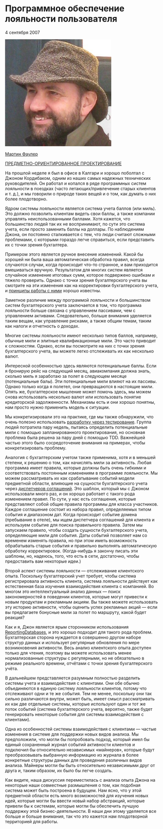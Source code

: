# Программное обеспечение лояльности пользователя 

4 сентября 2007

![Martin Fowler](../microservice-guide/images/microservices/mf.jpg)

[Мартин Фаулер](https://martinfowler.com/)

[ПРЕДМЕТНО-ОРИЕНТИРОВАННОЕ ПРОЕКТИРОВАНИЕ](https://martinfowler.com/tags/domain%20driven%20design.html)

На прошлой неделе я был в офисе в Калгари и хорошо поболтал с Джоном Кордибаком, 
одним из наших самых надежных технических руководителей. Он работал и копался в 
ряде программных систем лояльности в поездках (часто летающих/привлечение старых клиентов и т. д.), и 
мы говорили о природе таких вещей и о том, как думать о них более плодотворно.

Ядром системы лояльности является система учета баллов (или миль). Это должно 
позволить клиентам видеть свои баллы, а также компании управлять неиспользованными 
баллами. Хотя кажется, что большинство людей так их не воспринимают, по сути 
это система учета, если просто заменить баллы на доллары. По наблюдениям Джона, 
он постоянно сталкивается с тем, что люди считают сложными проблемами, с 
которыми гораздо легче справиться, если представить их с точки зрения бухгалтера.

Примером этого является ручное внесение изменений. Какой бы хорошей ни была ваша 
автоматическая обработка правил, всегда случаются случаи, когда происходит 
что-то странное, и вам приходится вмешиваться вручную. Результатом для многих 
систем является случайное изменение итоговых сумм, которое подвержено ошибкам 
и тяжело проверить. Однако с точки зрения бухгалтерского учета вы смотрите на 
эти изменения как на корректировки бухгалтерского учета, и [принципы работы с ними](https://martinfowler.com/eaaDev/AccountingNarrative.html) 
хорошо известны.

Заметное различие между программой лояльности и большинством систем бухгалтерского 
учета заключается в том, что программа лояльности больше связана с управлением пассивами, 
чем с управлением активами. Следовательно, больше внимания уделяется таким вещам, 
как управление рисками, а также общим темам, таким как налоги и отчетность о 
доходах.

Многие системы лояльности имеют несколько типов баллов, например, обычные мили 
и элитные квалификационные мили. Это часто приводит к сложностям. Однако, если
вы посмотрите на них с точки зрения бухгалтерского учета, вы можете легко 
отслеживать их как несколько валют.

Интересной особенностью здесь являются потенциальные баллы. Если я бронирую 
рейс на следующий месяц, авиакомпания должна знать, сколько миль я заработаю 
за полет в следующем месяце (потенциальные балы). Эти потенциальные мили влияют 
на их пассивы. Однако только когда я полетел, они превращаются в настоящие мили.
Опять же, бухгалтерское мышление может помочь здесь, мы можем снова использовать 
несколько валют или использовать понятие кредиторской задолженности. Механизмы 
есть и они хорошо понятны, нам просто нужно применить модель к ситуации.

Мы конкретизировали это на практике, где мы также обнаружили, что очень полезно 
использовать [разработку через тестирование](https://martinfowler.com/bliki/TestDrivenDevelopment.html).
Группа людей потратила пару недель, пытаясь определить потенциальные мили с 
помощью запланированного проектирования, но основная проблема была решена за 
пару дней с помощью TDD. Важнейшей частью этого было сосредоточение внимания на 
примерах, чтобы конкретизировать проблему.

Аналогия с бухгалтерским учетом также применима, хотя и в меньшей степени, к 
решению о том, как начислять мили за активность. Любая программа имеет правила, 
которые должны быть очень гибкими и соответствовать постоянным изменениям в 
программе лояльности. Мы можем рассматривать их как срабатывание событий модели предметной 
области, влияющие на сущности бухгалтерского учета через [диспетчеров соглашений](https://martinfowler.com/eaaDev/AgreementDispatcher.html).
Это шаблон, который мы с Джоном использовали много раз, и он хорошо работает с 
такого рода изменением правил. По сути, у нас есть соглашения, которые представляют 
собой общие правила программы для класса участников. Каждое соглашение состоит 
из набора правил, определяемых типом события и диапазоном дат. Когда происходит 
событие домена (пребывание в отеле), мы ищем диспетчера соглашений для клиента 
и используем событие для поиска правильного правила. Затем мы запускаем правило,
чтобы создать сущности бухгалтерского учета, определяющие мили для события. Даты
событий позволяет нам со временем изменять правила, но при этом иметь возможность 
обрабатывать старые события и правильно выполнять автоматическую обработку 
корректировок. (Когда-нибудь я закончу писать эти шаблоны, но, надеюсь, того, 
что есть в сети, достаточно, чтобы предоставить вам некоторые идеи.)

Второй аспект системы лояльности — отслеживание клиентского опыта. Поскольку 
бухгалтерский учет требует, чтобы система регистрировала активность клиента, 
система лояльности действует как естественная база изучения взаимодействия 
клиента с компанией. Во многом это интеллектуальный анализ данных — поиск 
закономерностей в поведении клиентов, которые могут привести к новым продуктам 
и рекламным акциям. Вы также можете использовать эту историю активности, чтобы 
оценить успех рекламных акций — если вы предлагаете бонусные мили за полет по 
маршруту, какой будет реакция?

Как и я, Джон является ярым сторонником использования [ReportingDatabases](https://martinfowler.com/bliki/ReportingDatabase.html), 
и это хорошо подходит для такого рода проблем. Бухгалтерская сторона нуждается 
в совершенно другом наборе структур данных и использует регулярные обновления 
по мере возникновения активности. Весь анализ клиентского опыта доступен только 
для чтения, поэтому вы можете использовать менее нормализованные структуры с 
регулярными, но не обязательно в режиме реального времени, отчётами с точки зрения 
бухгалтерского учёта.

В дальнейшем представляется разумным полностью разделить системы учета и 
взаимодействия с клиентами. Они обе обычно объединяются в единую систему лояльности 
клиентов, потому что отслеживают одни и те же события. Тем не менее, поскольку 
они так сильно различаются внутри, может быть, имеет смысл рассматривать их как 
две отдельные системы, которые используют один и тот же поток событий (система 
бухгалтерского учета, вероятно, также будет генерировать некоторые события для 
системы взаимодействия с клиентами).

Одна из особенностей системы взаимодействия с клиентами — частые изменения в 
системе для поддержки новых видов анализа. Мы предположили, что могли бы 
попробовать подход, который имел бы единый сохраненный журнал событий активности 
клиентов и подключил бы относительно независимых «майнеров», которые будут 
преобразовывать выбранную информацию из журнала в более конкретные структуры 
данных для проведения различных видов анализа. Майнеры могли бы быть относительно 
независимыми друг от друга и, таким образом, их было бы легче создать.

Как видите, наша дискуссия переместилась с анализа опыта Джона на некоторые 
наши совместные размышления о том, как подобная система может быть построена в 
будущем. Нам ясно, что у этой предметной области есть много возможностей для 
изучения новых идей, которые могли бы ввести новый набор абстракций, которые 
привели бы к системам, которые могли бы обеспечить лучшую поддержку этой 
бизнес-деятельности. В наши дни этому уделяется все больше и больше внимания, 
так что это кажется нам плодотворной территорией для работы.